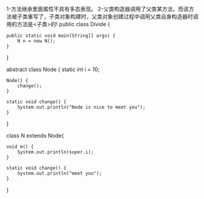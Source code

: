 1-方法继承里面属性不具有多态表现。
2-父类构造器调用了父类某方法，而该方法被子类重写了，子类对象构建时，父类对象创建过程中调用父类自身构造器时调用的方法是<子类>的!
public class Divide {

	
	public static void main(String[] args) {
		N n = new N();
	}
	
}

abstract class Node {
	static int i = 10;
	
	Node() {
		change();
	}
	
	static void change() {
		System.out.println("Node is nice to meet you");
	}
}

class N extends Node{

	void m() {
		System.out.println(super.i);
	}
	
	static void change() {
		System.out.println("meet you");
	}
}
